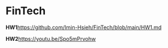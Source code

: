 # FinTech
**HW1**https://github.com/Imin-Hsieh/FinTech/blob/main/HW1.md

**HW2**https://youtu.be/Spo5mPrvohw
